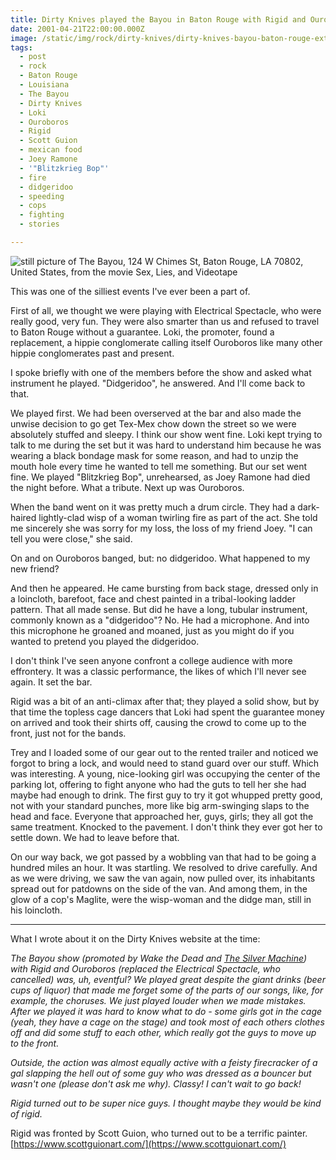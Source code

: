 ```yaml
---
title: Dirty Knives played the Bayou in Baton Rouge with Rigid and Ouroboros.
date: 2001-04-21T22:00:00.000Z
image: /static/img/rock/dirty-knives/dirty-knives-bayou-baton-rouge-exterior-apr-21-2001.png
tags:
  - post 
  - rock
  - Baton Rouge
  - Louisiana
  - The Bayou
  - Dirty Knives
  - Loki
  - Ouroboros
  - Rigid
  - Scott Guion
  - mexican food
  - Joey Ramone
  - '"Blitzkrieg Bop"'
  - fire
  - didgeridoo
  - speeding
  - cops
  - fighting
  - stories

---
```


![still picture of The Bayou, 124 W Chimes St, Baton Rouge, LA 70802, United States, from the movie Sex, Lies, and Videotape](/static/img/rock/dirty-knives/dirty-knives-bayou-baton-rouge-exterior-apr-21-2001.png "still picture of The Bayou, 124 W Chimes St, Baton Rouge, LA 70802, United States, from the movie Sex, Lies, and Videotape")

This was one of the silliest events I've ever been a part of.

First of all, we thought we were playing with Electrical Spectacle, who were really good, very fun. They were also smarter than us and refused to travel to Baton Rouge without a guarantee. Loki, the promoter, found a replacement, a hippie conglomerate calling itself Ouroboros like many other hippie conglomerates past and present.

I spoke briefly with one of the members before the show and asked what instrument he played.
"Didgeridoo", he answered. And I'll come back to that.

We played first. We had been overserved at the bar and also made the unwise decision to go get Tex-Mex chow down the street so we were absolutely stuffed and sleepy. I think our show went fine. Loki kept trying to talk to me during the set but it was hard to understand him because he was wearing a black bondage mask for some reason, and had to unzip the mouth hole every time he wanted to tell me something. But our set went fine. We played "Blitzkrieg Bop", unrehearsed, as Joey Ramone had died the night before. What a tribute. Next up was Ouroboros.

When the band went on it was pretty much a drum circle. They had a dark-haired lightly-clad wisp of a woman twirling fire as part of the act. She told me sincerely she was sorry for my loss, the loss of my friend Joey. "I can tell you were close," she said.

On and on Ouroboros banged, but: no didgeridoo. What happened to my new friend?

And then he appeared. He came bursting from back stage, dressed only in a loincloth, barefoot, face and chest painted in a tribal-looking ladder pattern. That all made sense. But did he have a long, tubular instrument, commonly known as a "didgeridoo"? No. He had a microphone. And into this microphone he groaned and moaned, just as you might do if you wanted to pretend you played the didgeridoo.

I don't think I've seen anyone confront a college audience with more effrontery. It was a classic performance, the likes of which I'll never see again. It set the bar.

Rigid was a bit of an anti-climax after that; they played a solid show, but by that time the topless cage dancers that Loki had spent the guarantee money on arrived and took their shirts off, causing the crowd to come up to the front, just not for the bands.  

Trey and I loaded some of our gear out to the rented trailer and noticed we forgot to bring a lock, and would need to stand guard over our stuff. Which was interesting. A young, nice-looking girl was occupying the center of the parking lot, offering to fight anyone who had the guts to tell her she had maybe had enough to drink. The first guy to try it got whupped pretty good, not with your standard punches, more like big arm-swinging slaps to the head and face. Everyone that approached her, guys, girls; they all got the same treatment. Knocked to the pavement. I don't think they ever got her to settle down. We had to leave before that.

On our way back, we got passed by a wobbling van that had to be going a hundred miles an hour. It was startling. We resolved to drive carefully. And as we were driving, we saw the van again, now pulled over, its inhabitants spread out for patdowns on the side of the van. And among them, in the glow of a cop's Maglite, were the wisp-woman and the didge man, still in his loincloth.

------

What I wrote about it on the Dirty Knives website at the time:

_The Bayou show (promoted by Wake the Dead and <a href="http://www.thesilvermachine.com" target="_byedave">The Silver Machine</a>) with Rigid and Ouroboros (replaced the Electrical Spectacle, who cancelled) was, uh, eventful? We played great despite the giant drinks (beer cups of liquor) that made me forget some of the parts of our songs, like, for example, the choruses. We just played louder when we made mistakes. After we played it was hard to know what to do - some girls got in the cage (yeah, they have a cage on the stage) and took most of each others clothes off and did some stuff to each other, which really got the guys to move up to the front._

_Outside, the action was almost equally active with a feisty firecracker of a gal slapping the hell out of some guy who was dressed as a bouncer but wasn't one (please don't ask me why). Classy! I can't wait to go back!_
            
_Rigid turned out to be super nice guys. I thought maybe they would be kind of rigid._

Rigid was fronted by Scott Guion, who turned out to be a terrific painter. [https://www.scottguionart.com/](https://www.scottguionart.com/)

